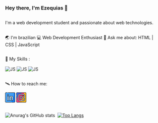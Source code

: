 ### Hey there, I'm Ezequias 👋
##

I'm a web development student and passionate about web technologies.
##


🌏 I'm brazilian
💻 Web Development Enthusiast
💬 Ask me about:
HTML | CSS | JavaScript
##

🚀 My Skills :
<div style="display: inline_block">
<img align= "center" alt= "JS" height="30" width="40" src="https://camo.githubusercontent.com/4114334440bdc12d0902e22551fcc9c442a7964cd04cbd6512721487bbe7b576/68747470733a2f2f696d672e69636f6e73382e636f6d2f636f6c6f722f3235362f68746d6c2d352e706e67">
<img align= "center" alt= "JS" height="30" width="40" src="https://camo.githubusercontent.com/9e3e7e3efa514c3b9bd2645cdc357b672e19b76c94fe8c802d49be2ddddb017b/68747470733a2f2f696d672e69636f6e73382e636f6d2f666c75656e63792f3235362f637373332e706e67">
  <img align= "center" alt= "JS" height="30" width="40" src="https://camo.githubusercontent.com/6fadd703329bcf73c7332f42cf1c57386e0ea1ec6ddd614ace33f54693e906b3/68747470733a2f2f696d672e69636f6e73382e636f6d2f666c75656e63792f3235362f6a6176617363726970742e706e67"> </div>
  
  ##
🛰 How to reach me:
<div>
  <a href="https://www.linkedin.com/in/ezequias-sousa-284ab4235" target="_blank"><img src= "https://github.com/EricNeves/ericneves/raw/main/assets/img/linkedin.png" target="_blank"></a> 
  <a href="https://www.instagram.com/ezequiassousa_" target="_blank"><img src= "https://github.com/EricNeves/ericneves/raw/main/assets/img/instagram.png" target="_blank"></a>
  </div>
   
  ##
  


![Anurag's GitHub stats](https://github-readme-stats.vercel.app/api?username=ebritoDev&show_icons=true&theme=radical)
<img align="center"/></a>
[![Top Langs](https://github-readme-stats.vercel.app/api/top-langs/?username=ebritoDev&layout=compact)](https://github.com/anuraghazra/github-readme-stats)





